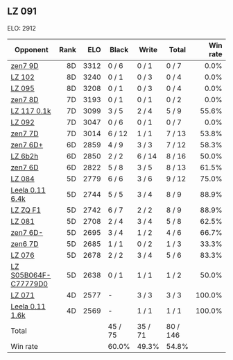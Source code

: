 ## LZ 091 ##

ELO: 2912

Opponent | Rank | ELO | Black | Write | Total | Win rate
---------|-----:|----:|-------|-------|-------|-------:
[zen7 9D](zen7%209D.md) | 8D | 3312 | 0 / 6 | 0 / 1 | 0 / 7 | 0.0%
[LZ 102](LZ%20102.md) | 8D | 3240 | 0 / 1 | 0 / 3 | 0 / 4 | 0.0%
[LZ 095](LZ%20095.md) | 8D | 3208 | 0 / 1 | 0 / 3 | 0 / 4 | 0.0%
[zen7 8D](zen7%208D.md) | 7D | 3193 | 0 / 1 | 0 / 1 | 0 / 2 | 0.0%
[LZ 117 0.1k](LZ%20117%200.1k.md) | 7D | 3099 | 3 / 5 | 2 / 4 | 5 / 9 | 55.6%
[LZ 092](LZ%20092.md) | 7D | 3047 | 0 / 6 | 0 / 1 | 0 / 7 | 0.0%
[zen7 7D](zen7%207D.md) | 7D | 3014 | 6 / 12 | 1 / 1 | 7 / 13 | 53.8%
[zen7 6D+](zen7%206D+.md) | 6D | 2859 | 4 / 9 | 3 / 3 | 7 / 12 | 58.3%
[LZ 6b2h](LZ%206b2h.md) | 6D | 2850 | 2 / 2 | 6 / 14 | 8 / 16 | 50.0%
[zen7 6D](zen7%206D.md) | 6D | 2822 | 5 / 8 | 3 / 5 | 8 / 13 | 61.5%
[LZ 084](LZ%20084.md) | 5D | 2779 | 6 / 6 | 3 / 6 | 9 / 12 | 75.0%
[Leela 0.11 6.4k](Leela%200.11%206.4k.md) | 5D | 2744 | 5 / 5 | 3 / 4 | 8 / 9 | 88.9%
[LZ ZQ F1](LZ%20ZQ%20F1.md) | 5D | 2742 | 6 / 7 | 2 / 2 | 8 / 9 | 88.9%
[LZ 081](LZ%20081.md) | 5D | 2708 | 2 / 4 | 3 / 4 | 5 / 8 | 62.5%
[zen7 6D-](zen7%206D-.md) | 5D | 2695 | 3 / 4 | 1 / 2 | 4 / 6 | 66.7%
[zen6 7D](zen6%207D.md) | 5D | 2685 | 1 / 1 | 0 / 2 | 1 / 3 | 33.3%
[LZ 076](LZ%20076.md) | 5D | 2678 | 2 / 2 | 3 / 4 | 5 / 6 | 83.3%
[LZ S05B064F-C77779D0](LZ%20S05B064F-C77779D0.md) | 5D | 2638 | 0 / 1 | 1 / 1 | 1 / 2 | 50.0%
[LZ 071](LZ%20071.md) | 4D | 2577 | - | 3 / 3 | 3 / 3 | 100.0%
[Leela 0.11 1.6k](Leela%200.11%201.6k.md) | 4D | 2569 | - | 1 / 1 | 1 / 1 | 100.0%
Total | | | 45 / 75 | 35 / 71 | 80 / 146 | 
Win rate| | | 60.0% | 49.3% | 54.8% | 
